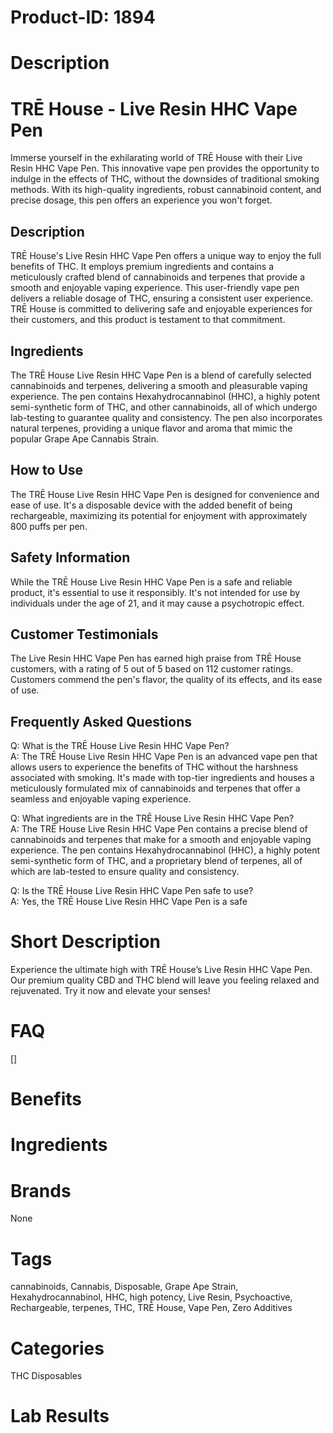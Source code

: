 # Product-ID: 1894

# Description

<h1>TRĒ House - Live Resin HHC Vape Pen</h1>
<p>Immerse yourself in the exhilarating world of TRĒ House with their Live Resin HHC Vape Pen. This innovative vape pen provides the opportunity to indulge in the effects of THC, without the downsides of traditional smoking methods. With its high-quality ingredients, robust cannabinoid content, and precise dosage, this pen offers an experience you won't forget.</p>
<h2>Description</h2>
<p>TRĒ House's Live Resin HHC Vape Pen offers a unique way to enjoy the full benefits of THC. It employs premium ingredients and contains a meticulously crafted blend of cannabinoids and terpenes that provide a smooth and enjoyable vaping experience. This user-friendly vape pen delivers a reliable dosage of THC, ensuring a consistent user experience. TRĒ House is committed to delivering safe and enjoyable experiences for their customers, and this product is testament to that commitment.</p>
<h2>Ingredients</h2>
<p>The TRĒ House Live Resin HHC Vape Pen is a blend of carefully selected cannabinoids and terpenes, delivering a smooth and pleasurable vaping experience. The pen contains Hexahydrocannabinol (HHC), a highly potent semi-synthetic form of THC, and other cannabinoids, all of which undergo lab-testing to guarantee quality and consistency. The pen also incorporates natural terpenes, providing a unique flavor and aroma that mimic the popular Grape Ape Cannabis Strain.</p>
<h2>How to Use</h2>
<p>The TRĒ House Live Resin HHC Vape Pen is designed for convenience and ease of use. It's a disposable device with the added benefit of being rechargeable, maximizing its potential for enjoyment with approximately 800 puffs per pen.</p>
<h2>Safety Information</h2>
<p>While the TRĒ House Live Resin HHC Vape Pen is a safe and reliable product, it's essential to use it responsibly. It's not intended for use by individuals under the age of 21, and it may cause a psychotropic effect.</p>
<h2>Customer Testimonials</h2>
<p>The Live Resin HHC Vape Pen has earned high praise from TRĒ House customers, with a rating of 5 out of 5 based on 112 customer ratings. Customers commend the pen's flavor, the quality of its effects, and its ease of use.</p>
<h2>Frequently Asked Questions</h2>
<p>Q: What is the TRĒ House Live Resin HHC Vape Pen?<br />
A: The TRĒ House Live Resin HHC Vape Pen is an advanced vape pen that allows users to experience the benefits of THC without the harshness associated with smoking. It's made with top-tier ingredients and houses a meticulously formulated mix of cannabinoids and terpenes that offer a seamless and enjoyable vaping experience.</p>
<p>Q: What ingredients are in the TRĒ House Live Resin HHC Vape Pen?<br />
A: The TRĒ House Live Resin HHC Vape Pen contains a precise blend of cannabinoids and terpenes that make for a smooth and enjoyable vaping experience. The pen contains Hexahydrocannabinol (HHC), a highly potent semi-synthetic form of THC, and a proprietary blend of terpenes, all of which are lab-tested to ensure quality and consistency.</p>
<p>Q: Is the TRĒ House Live Resin HHC Vape Pen safe to use?<br />
A: Yes, the TRĒ House Live Resin HHC Vape Pen is a safe</p>


# Short Description

<p>Experience the ultimate high with TRĒ House&#8217;s Live Resin HHC Vape Pen. Our premium quality CBD and THC blend will leave you feeling relaxed and rejuvenated. Try it now and elevate your senses!</p>


# FAQ
[]

# Benefits



# Ingredients



# Brands

None

# Tags

cannabinoids, Cannabis, Disposable, Grape Ape Strain, Hexahydrocannabinol, HHC, high potency, Live Resin, Psychoactive, Rechargeable, terpenes, THC, TRĒ House, Vape Pen, Zero Additives

# Categories

THC Disposables

# Lab Results
